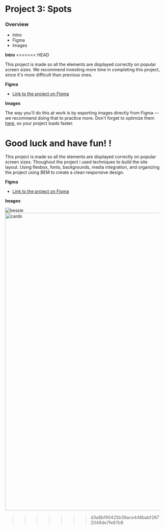 # Project 3: Spots

### Overview

- Intro
- Figma
- Images

**Intro**
<<<<<<< HEAD

This project is made so all the elements are displayed correctly on popular screen sizes. We recommend investing more time in completing this project, since it's more difficult than previous ones.

**Figma**

- [Link to the project on Figma](https://www.figma.com/file/BBNm2bC3lj8QQMHlnqRsga/Sprint-3-Project-%E2%80%94-Spots?type=design&node-id=2%3A60&mode=design&t=afgNFybdorZO6cQo-1)

**Images**

The way you'll do this at work is by exporting images directly from Figma — we recommend doing that to practice more. Don't forget to optimize them [here](https://tinypng.com/), so your project loads faster.

Good luck and have fun!
!
=======
  
This project is made so all the elements are displayed correctly on popular screen sizes. Thoughout the project i used techniques to build the site layout. Using
flexbox, fonts, backgrounds, media integration, and organizing the project using BEM to create a clean responsive design.
  
**Figma**  
  
* [Link to the project on Figma](https://www.figma.com/file/BBNm2bC3lj8QQMHlnqRsga/Sprint-3-Project-%E2%80%94-Spots?type=design&node-id=2%3A60&mode=design&t=afgNFybdorZO6cQo-1)
  
**Images**  
  
![bessie](https://github.com/user-attachments/assets/6af31ea5-6948-42b8-8908-5c8544af98c6)
<img width="1280" height="970" alt="cards" src="https://github.com/user-attachments/assets/da27fabc-f0cc-455f-9328-bf492677dd4d" />
>>>>>>> d3a8bf90425b38ace448babf2872049de7fe87b8
